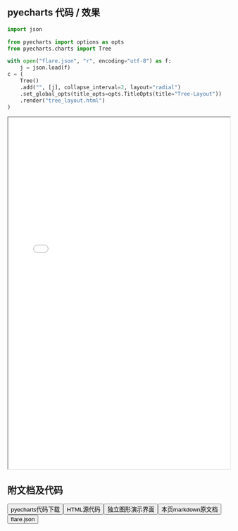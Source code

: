 
## pyecharts 代码 / 效果

```python
import json

from pyecharts import options as opts
from pyecharts.charts import Tree

with open("flare.json", "r", encoding="utf-8") as f:
    j = json.load(f)
c = (
    Tree()
    .add("", [j], collapse_interval=2, layout="radial")
    .set_global_opts(title_opts=opts.TitleOpts(title="Tree-Layout"))
    .render("tree_layout.html")
)

```

<iframe width="100%" height="800px" src="/pyecharts/Tree/tree_layout.html"></iframe>

## 附文档及代码

<a href="https://cdn.jsdelivr.net/gh/wfy-belief/python/docs/pyecharts/Tree/tree_layout.py"><button class="mybutton">pyecharts代码下载</button></a><a href="https://cdn.jsdelivr.net/gh/wfy-belief/python/docs/pyecharts/Tree/tree_layout.html"><button class="mybutton">HTML源代码</button></a><a href="https://python.wfyblog.cn/pyecharts/Tree/tree_layout.html"><button class="mybutton">独立图形演示界面</button></a><a href="https://cdn.jsdelivr.net/gh/wfy-belief/python/docs/pyecharts/Tree/tree_layout.md"><button class="mybutton">本页markdown原文档</button></a><a href="https://cdn.jsdelivr.net/gh/wfy-belief/python/docs/pyecharts/Tree/flare.json"><button class="mybutton">flare.json</button></a>